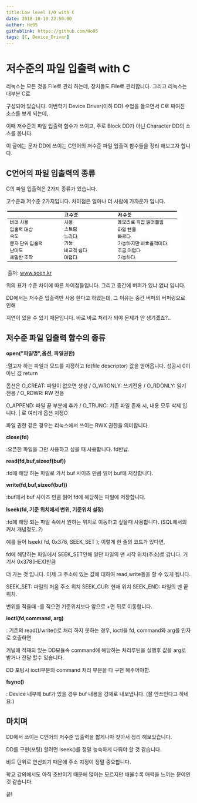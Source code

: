 ```yaml
---
title:Low level I/O with C
date: 2018-10-10 22:50:00 
author: Ho95
githublink: https://github.com/Ho95
tags: [C, Device_Driver]  
---
```


# 저수준의 파일 입출력 with C

리눅스는 모든 것을 File로 관리 하는데, 장치들도 File로 관리합니다.  그리고 리눅스는 대부분 C로 

구성되어 있습니다. 이번학기 Device Driver(이하 DD) 수업을 들으면서 C로 짜여진 소스를 보게 되는데, 

이때 저수준의 파일 입출력 함수가 쓰이고, 주로 Block DD가 아닌 Character DD의 소스를 봅니다.

이 글에는 문자 DD에 쓰이는 C언어의 저수준 파일 입출력 함수들을 정리 해보고자 합니다.





## C언어의 파일 입출력의 종류

C의 파일 입출력은 2가지 종류가 있습니다.

고수준과 저수준 2가지입니다. 차이점은 얼마나 더 사람에 가까운가 입니다.

![FILE_1](https://github.com/Ho95/algoittm.github.io/blob/source/source/images/2018-10-10-low_level_IO_with_C/FILE_1.JPG?raw=true)

​										출처: www.soen.kr

위의 표가 수준 차이에 따른 차이점들입니다. 그리고 중간에 버퍼가 있냐 없냐 입니다.

DD에서는 저수준 입출력만 사용 한다고 하였는데, 그 이유는 중간 버퍼의 버퍼링으로 인해 

지연이 있을 수 있기 때문입니다. 바로 바로 처리가 되야 문제가 안 생기겠죠?..



## 저수준 파일 입출력 함수의 종류

**open("파일명",옵션, 파일권한)**

:열고자 하는 파일과 모드를 지정하고 fd(file descriptor) 값을 얻어옵니다. 성공시 0이아닌 값 return

 옵션은 O_CREAT: 파일이 없으면 생성 / O_WRONLY: 쓰기전용 / O_RDONLY: 읽기 전용 / O_RDWR: RW 전용

 O_APPEND: 파일 끝 부분에 추가 / O_TRUNC: 기존 파일 존재 시, 내용 모두 삭제 입니다.  | 로 여러개 옵션 지정O

파일 권한 같은 경우는 리눅스에서 쓰이는 RWX 권한을 의미합니다.



**close(fd)**

:오픈한 파일을 그만 사용하고 싶을 때 사용합니다. fd반납.



**read(fd,buf,sizeof(buf))**

:fd에 해당 하는 파일로 가서 buf 사이즈 만큼 읽어 buf에 저장합니다. 



**write(fd,buf,sizeof(buf))**

:buf에서 buf 사이즈 만큼 읽어 fd에 해당하는 파일에 저장합니다.



**lseek(fd, 기준 위치에서 변위, 기준위치 설정)**

:fd에 해당 되는 파일 속에서 원하는 위치로 이동하고 싶을때 사용합니다.  (SQL에서의 커서 개념정도..?)

 예를 들어 lseek( fd, 0x378, SEEK_SET ); 이렇게 한 줄의 코드가 있다면,

 fd에 해당하는 파일에서 SEEK_SET인해 일단 파일의 맨 시작 위치(주소)로 갑니다. 거기서 0x378(HEX)만큼

 더 가는 것 입니다. 이제 그 주소에 있는 값에 대하여 read,write등을 할 수 있게 됩니다.

 SEEK_SET: 파일의 처음 주소 위치 SEEK_CUR: 현재 위치 SEEK_END: 파일의 맨 끝 위치.

 변위를 적을때 -를 적으면 기준위치보다 앞으로 +면 뒤로 이동합니다.



**ioctl(fd,command, arg)**

: 기존의 read()/write()로 처리 하지 못하는 경우, ioctl을 fd, command와 arg를 인자로 호출하면

 커널에 적재되 있는 DD모듈속 command에 해당하는 처리루틴을 실행후 값을 arg로 받거나 전달 할수 있습니다.

 DD 포팅시 ioctl부분의 command 처리 부분을 다 구현 해주어야함.



**fsync()**

: Device 내부에 buf가 있을 경우 buf 내용을 강제로 내보냅니다. (잘 안쓰인다고 하네요.)



## 마치며

DD에서 쓰이는 C언어의 저수준 입출력을 짧게나마 찾아서 정리 해보았습니다.

DD를 구현(포팅) 할려면 lseek()를 정말 능숙하게 다뤄야 할 것 같습니다.

비트 단위로 연산되기 때문에 주소 지정이 정말 중요합니다.

학교 강의에서도 아직 초반이기 때문에 많이는 모르지만 배울수록 매력을 느끼는 분야인 것 같습니다.

끝!

